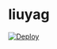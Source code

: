 # liuyag
[![Deploy](https://www.herokucdn.com/deploy/button.png)](https://dashboard.heroku.com/new?template=https://github.com/womenlai/liuyag)
